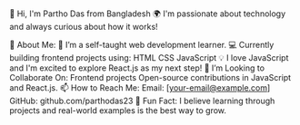 👋 Hi, I'm Partho Das from Bangladesh
🌍 I'm passionate about technology and always curious about how it works!

🚀 About Me:
🔭 I’m a self-taught web development learner.
💻 Currently building frontend projects using:
HTML
CSS
JavaScript
💡 I love JavaScript and I'm excited to explore React.js as my next step!
🤝 I’m Looking to Collaborate On:
Frontend projects
Open-source contributions in JavaScript and React.js.
📫 How to Reach Me:
Email: [your-email@example.com]
GitHub: github.com/parthodas23
🧩 Fun Fact:
I believe learning through projects and real-world examples is the best way to grow.

